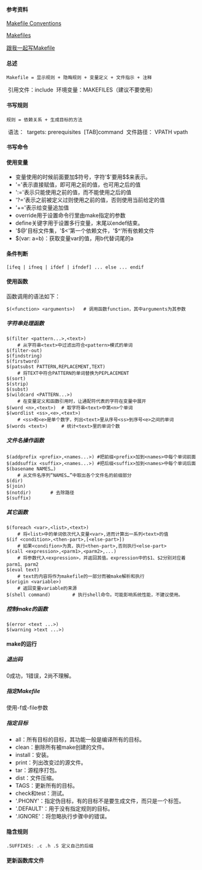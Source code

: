 #### 参考资料

[Makefile Conventions](http://www.gnu.org/prep/standards/html_node/Makefile-Conventions.html#Makefile-Conventions)

[Makefiles](https://www.gnu.org/software/make/manual/html_node/Makefiles.html#Makefiles)

[跟我一起写Makefile](http://wiki.ubuntu.com.cn/%E8%B7%9F%E6%88%91%E4%B8%80%E8%B5%B7%E5%86%99Makefile)

#### 总述

	Makefile = 显示规则 + 隐晦规则 + 变量定义 + 文件指示 + 注释
​	引用文件：include
​	环境变量：MAKEFILES（建议不要使用）

#### 书写规则

	规则 = 依赖关系 + 生成目标的方法
​	语法：
​		targets: prerequisites
​		[TAB]command
​	文件路径： VPATH vpath

#### 书写命令

#### 使用变量

- 变量使用的时候前面要加\$符号，字符'\$'要用\$$来表示。
- '='表示直接赋值，即可用之前的值，也可用之后的值
- ':='表示只能使用之前的值，而不能使用之后的值
- '?='表示之前被定义过则使用之前的值，否则使用当前给定的值
- '+='表示给变量追加值
- override用于设置命令行里由make指定的参数
- define关键字用于设置多行变量，末尾以endef结束。
- '\$@'目标文件集，'\$<'第一个依赖文件，'\$^'所有依赖文件
- $(var: a=b)：获取变量var的值，用b代替词尾的a

#### 条件判断

`[ifeq | ifneq | ifdef | ifndef] ... else ... endif`

#### 使用函数

函数调用的语法如下：

```
$(<function> <arguments>)	# 调用函数function，其中arguments为其参数
```



##### 字符串处理函数
```
$(filter <pattern...>,<text>)	
	# 从字符串<text>中过滤出符合<pattern>模式的单词
$(filter-out)
$(findstring)
$(firstword)
$(patsubst PATTERN,REPLACEMENT,TEXT)
	# 将TEXT中符合PATTERN的单词替换为PEPLACEMENT
$(sort)
$(strip)
$(subst)
$(wildcard <PATTERN...>)	 
	# 在变量定义和函数引用时，让通配符代表的字符在变量中展开
$(word <n>,<text>)	# 取字符串<text>中第<n>个单词
$(wordlist <ss>,<e>,<text>)		
	# <ss>和<e>是单个数字，列出<text>里从序号<ss>到序号<e>之间的单词
$(words <text>)		# 统计<text>里的单词个数
```
##### 文件名操作函数
```
$(addprefix <prefix>,<names...>) #把前缀<prefix>加到<names>中每个单词前面
$(addsuffix <suffix>,<names...>) #把后缀<suffix>加到<names>中每个单词后面
$(basename NAMES…)
	# 从文件名序列“NAMES…”中取出各个文件名的前缀部分
$(dir)
$(join)
$(notdir)		# 去除路径
$(suffix)
```
##### 其它函数
```
$(foreach <var>,<list>,<text>)
	# 将<list>中的单词依次代入变量<var>,进而计算出一系列<text>的值
$(if <condition>,<then-part>,[<else-part>])
	# 如果<condifion>为真，执行<then-part>,否则执行<else-part>
$(call <expression>,<parm1>,<parm2>,...)
	# 将参数代入<expression>，并返回其值。expression中的$1、$2分别对应着parm1、parm2
$(eval text)
	# text的内容将作为makefile的一部分而被make解析和执行
$(origin <variable>)
	# 返回变量variable的来源
$(shell command)		# 执行shell命令。可能影响系统性能，不建议使用。
```
##### 控制make的函数

```
$(error <text ...>)
$(warning >text ...>)
```



#### make的运行

##### 退出码

0成功，1错误，2尚不理解。

##### 指定Makefile

使用-f或-file参数

##### 指定目标

- all：所有目标的目标，其功能一般是编译所有的目标。
- clean：删除所有被make创建的文件。
- install：安装。
- print：列出改变过的源文件。
- tar：源程序打包。
- dist：文件压缩。
- TAGS：更新所有的目标。
- check和test：测试。
- '.PHONY'：指定伪目标，有的目标不是要生成文件，而只是一个标签。
- '.DEFAULT'：用于没有指定规则的目标。
- '.IGNORE'：将忽略执行步骤中的错误。

#### 隐含规则

	.SUFFIXES: .c .h .S 定义自己的后缀

#### 更新函数库文件